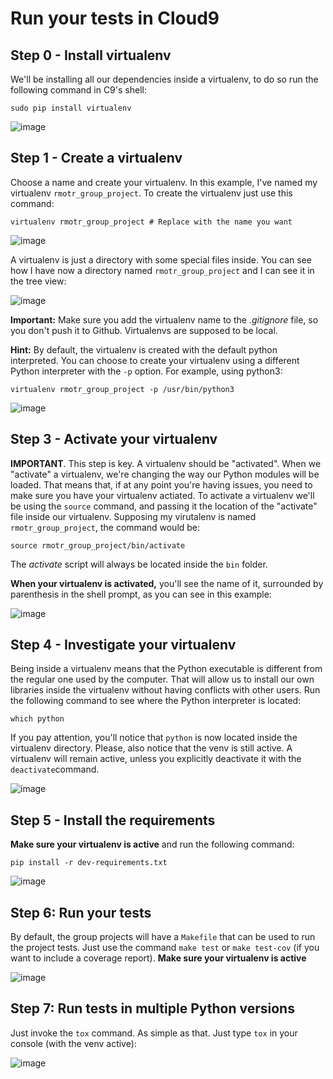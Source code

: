 # Run your tests in Cloud9

## Step 0 - Install virtualenv

We'll be installing all our dependencies inside a virtualenv, to do so run the following command in C9's shell:

```
sudo pip install virtualenv
```

![image](https://cloud.githubusercontent.com/assets/872296/15372674/f2935ed6-1d17-11e6-8a14-2e6835ab7a73.png)

## Step 1 - Create a virtualenv

Choose a name and create your virtualenv. In this example, I've named my virtualenv `rmotr_group_project`. To create the virtualenv just use this command:

```
virtualenv rmotr_group_project # Replace with the name you want
```
![image](https://cloud.githubusercontent.com/assets/872296/15372762/622bb0ae-1d18-11e6-8499-c9124b25509a.png)

A virtualenv is just a directory with some special files inside. You can see how I have now a directory named `rmotr_group_project` and I can see it in the tree view:

![image](https://cloud.githubusercontent.com/assets/872296/15372842/ddd65358-1d18-11e6-91b4-ee086f99d719.png)

**Important:** Make sure you add the virtualenv name to the _.gitignore_ file, so you don't push it to Github. Virtualenvs are supposed to be local.

**Hint:** By default, the virtualenv is created with the default python interpreted. You can choose to create your virtualenv using a different Python interpreter with the `-p` option. For example, using python3:

```
virtualenv rmotr_group_project -p /usr/bin/python3
```
![image](https://cloud.githubusercontent.com/assets/872296/15400429/dead85d6-1dc1-11e6-9d71-818e937ba9ca.png)


## Step 3 - Activate your virtualenv

**IMPORTANT**. This step is key. A virtualenv should be "activated". When we "activate" a virtualenv, we're changing the way our Python modules will be loaded. That means that, if at any point you're having issues, you need to make sure you have your virtualenv actiated.
To activate a virtualenv we'll be using the `source` command, and passing it the location of the "activate" file inside our virtualenv. Supposing my virutalenv is named `rmotr_group_project`, the command would be:

```
source rmotr_group_project/bin/activate
```

The _activate_ script will always be located inside the `bin` folder.

**When your virtualenv is activated,** you'll see the name of it, surrounded by parenthesis in the shell prompt, as you can see in this example:

![image](https://cloud.githubusercontent.com/assets/872296/15372980/853ebbb2-1d19-11e6-83ab-17c8f5335d7c.png)

## Step 4 - Investigate your virtualenv

Being inside a virtualenv means that the Python executable is different from the regular one used by the computer. That will allow us to install our own libraries inside the virtualenv without having conflicts with other users. Run the following command to see where the Python interpreter is located:

```
which python
```

If you pay attention, you'll notice that `python` is now located inside the virtualenv directory. Please, also notice that the venv is still active. A virtualenv will remain active, unless you explicitly deactivate it with the `deactivate`command.

![image](https://cloud.githubusercontent.com/assets/872296/15373028/d8591338-1d19-11e6-8f3f-2f5b4251a6ab.png)

## Step 5 - Install the requirements

**Make sure your virtualenv is active** and run the following command:

```
pip install -r dev-requirements.txt
```

![image](https://cloud.githubusercontent.com/assets/872296/15373109/5bcee940-1d1a-11e6-8e7b-411a508e9457.png)

## Step 6: Run your tests

By default, the group projects will have a `Makefile` that can be used to run the project tests. Just use the command `make test` or `make test-cov` (if you want to include a coverage report). **Make sure your virtualenv is active**

![image](https://cloud.githubusercontent.com/assets/872296/15400703/d183973c-1dc2-11e6-8958-0c4c1213585f.png)

## Step 7: Run tests in multiple Python versions

Just invoke the `tox` command. As simple as that. Just type `tox` in your console (with the venv active):

![image](https://cloud.githubusercontent.com/assets/872296/15400751/04b94714-1dc3-11e6-8c91-0065f7b878c2.png)


